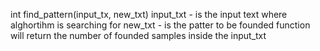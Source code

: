int find_pattern(input_tx, new_txt)
input_txt - is the input text where alghortihm is searching for
new_txt - is the patter to be founded
function will return the number of founded samples inside the input_txt
